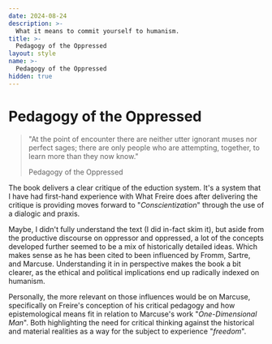 ```yaml
---
date: 2024-08-24
description: >-
  What it means to commit yourself to humanism.
title: >-
  Pedagogy of the Oppressed
layout: style
name: >-
  Pedagogy of the Oppressed
hidden: true
---
```


# Pedagogy of the Oppressed

> "At the point of encounter there are neither utter ignorant muses nor perfect sages; there are only people who are attempting, together, to learn more than they now know."
> <figcaption class="blockquote-footer">Pedagogy of the Oppressed</figcaption>

The book delivers a clear critique of the eduction system. It's a system that I have had first-hand experience with What Freire does after delivering the critique is providing moves forward to "*Conscientization*" through the use of a dialogic and praxis.

Maybe, I didn't fully understand the text (I did in-fact skim it), but aside from the productive discourse on oppressor and oppressed, a lot of the concepts developed further seemed to be a mix of historically detailed ideas. Which makes sense as he has been cited to been influenced by Fromm, Sartre, and Marcuse. Understanding it in in perspective makes the book a bit clearer, as the ethical and political implications end up radically indexed on humanism.

Personally, the more relevant on those influences would be on Marcuse, specifically on Freire's conception of his critical pedagogy and how epistemological means fit in relation to Marcuse's work "*One-Dimensional Man*". Both highlighting the need for critical thinking against the historical and material realities as a way for the subject to experience "*freedom*".

